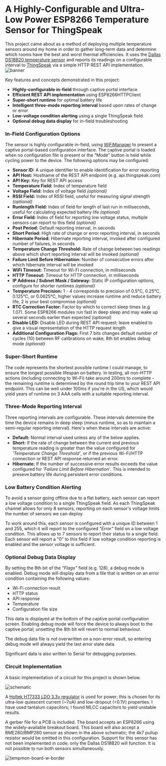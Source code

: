 # A Highly-Configurable and Ultra-Low Power ESP8266 Temperature Sensor for ThingSpeak
This project came about as a method of deploying multiple temperature sensors around my home in order to gather long-term data and determine which rooms have the best and worst thermal efficiencies.  It uses the [Dallas DS18B20 temperature sensor](https://datasheets.maximintegrated.com/en/ds/DS18B20.pdf) and reports its readings on a configurable interval to [ThingSpeak](https://thingspeak.com/) via a simple HTTP REST API implementation.
![banner](https://user-images.githubusercontent.com/20256822/142178795-50b34ecf-c55d-4fa2-8cea-da4c87b189b8.jpg)

Key features and concepts demonstrated in this project:

 - **Highly-configurable in-field** through captive portal interface
 - **Efficient REST API implementation** using ESP8266HTTPClient
 - **Super-short runtime** for optimal battery life
 - **Intelligent three-mode reporting interval** based upon rates of change or error
 - **Low-voltage condition alerting** using a single ThingSpeak field
 - **Optional debug data display** for in-field troubleshooting

### In-Field Configuration Options
The sensor is highly configurable in-field, using [WiFiManager](https://github.com/tzapu/WiFiManager) to present a captive portal-based configuration interface.  The captive portal is loaded when no configuration file is present or the "Mode" button is held while cycling power to the device.  The following options may be configured:

 - **Sensor ID:** A unique identifier to enable identification for error reporting
 - **API Host:** Hostname of the REST API endpoint (e.g. api.thingspeak.com)
 - **API Key:** Key for REST API access
 - **Temperature Field:** Index of temperature field
 - **Voltage Field:** Index of voltage field *(optional)*
 - **RSSI Field:** Index of RSSI field, useful for measuring signal strength *(optional)*
 - **Runlength Field:** Index of field for length of last run in milliseconds, useful for calculating expected battery life *(optional)*
 - **Error Field:** Index of field for reporting low voltage status, multiple sensors can report to this field *(optional)*
 - **Post Period:** Default reporting interval, in seconds
 - **Short Period:** High rate of change or error reporting interval, in seconds
 - **Hibernate Period:** Hibernate reporting interval, invoked after configured number of failures, in seconds
 - **Temperature Change Threshold:** Rate of change between two readings above which short reporting interval will be invoked *(optional)*
 - **Failure Limit Before Hibernation:** Number of consecutive errors after which hibernate interval will be invoked
 - **WiFi Timeout:** Timeout for Wi-Fi connection, in milliseconds
 - **HTTP Timeout:** Timeout for HTTP connection, in milliseconds
 - **IP Address / Subnet Mask / Gateway:** Static IP configuration options, configure for shorter runtimes *(optional)*
 - **Temperature Precision:** 1 - 4 corresponds to precision of 0.5°C, 0.25°C, 0.125°C, or 0.0625°C, higher values increase runtime and reduce battery life, 2 is your best compromise *(optional)*
 - **RTC Correction Factor:** Factor by which to correct sleep times (e.g 1.07).  Some ESP8266 modules run fast in deep sleep and may wake up several seconds earlier than expected *(optional)*
 - **Disable LED:** Disable LED during REST API request; leave enabled to give a visual representation of the HTTP request length
 - **Additional Configuration Flags:** First 7 bits changes default number of cycles (10) between RF calibrations on wake, 8th bit enables debug mode *(optional)*

### Super-Short Runtime
The code represents the shortest possible runtime I could manage, to ensure the longest possible lifespan on battery.  In testing, all non-HTTP actions (including connecting to Wi-Fi) take around 200ms to complete - the remaining runtime is determined by the round trip time to your REST API endpoint.   This can be well under 100ms if you're in the US, which would yield years of runtime on 3 AAA cells with a suitable reporting interval.

### Three-Mode Reporting Interval
Three reporting intervals are configurable.  These intervals determine the time the device remains in deep sleep (minus runtime, so as to maintain a semi-regular reporting interval).  Here's when these intervals are active:

 - **Default:** Normal interval used unless any of the below applies.
 - **Short:** If the rate of change between the current and previous temperature reading is greater than the value configured for *'Temperature Change Threshold'*, or if the previous Wi-Fi/HTTP connection or REST API response returned an error.
 - **Hibernate:** If the number of successive error results exceeds the value configured for *'Failure Limit Before Hibernation'*.  This is intended to preseve battery life during persistent error conditions.

### Low Battery Condition Alerting
To avoid a sensor going offline due to a flat battery, each sensor can report a low voltage condition to a single ThingSpeak field.  As each ThingSpeak channel allows for only 8 sensors, reporting on each sensor's voltage limits the number of sensors we can deploy.

To work around this, each sensor is configured with a unique ID between 1 and 255, which it will report to the configured *"Error"* field on a low voltage condition.  This allows up to 7 sensors to report their status to a single field.  Each sensor will report a "0" to this field if low voltage condition reporting is enabled and the sensor voltage is sufficient.

### Optional Debug Data Display
By setting the 8th bit of the *"Flags"* field (e.g. 128), a debug mode is enabled.  Debug mode will display data from a file that is written on an error condition containing the following values:

 - Wi-Fi connection result
 - HTTP status
 - API response
 - Temperature
 - Configuration file size

This data is displayed at the bottom of the captive portal configuration screen.  Enabling debug mode will force the device to always boot to the captive portal; unsetting the 8th bit will revert to normal behaviour. 

The debug data file is not overwritten on a non-error result, so entering debug mode will always yield the last error state data.

Significant data is also written to Serial for debugging purposes.

### Circuit Implementation
A basic implementation of a circuit for this project is shown below.

![schematic](https://user-images.githubusercontent.com/20256822/142173821-8d602e9f-c3b9-4687-a9c3-1317feb7c48b.png)

A [Holtek HT7333 LDO 3.3v regulator](https://datasheet.lcsc.com/szlcsc/Holtek-Semicon-HT7333-A_C21583.pdf) is used for power; this is chosen for its ultra-low quiescent current (~7uA) and low-dropout (<0.1V) properties.  I have used tantalum capacitors; I found MLCC capacitors to yield unstable results.

A gerber file for a PCB is included.  The board accepts an ESP8266 using the widely-available breakout board.  This board will also accept a BME280/BMP280 sensor as shown in the above schematic; the 4k7 pullup resistor would be omitted in this configuration.  Support for this sensor has not been implemented in code; only the Dallas DS18B20 will function.  It is not possible to run both sensors simultaneously.

![tempmon-board-w-border](https://user-images.githubusercontent.com/20256822/142173054-af27affc-3281-4cdb-9967-e1d4a90a2816.jpg)

